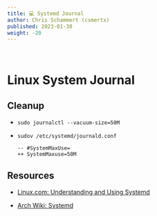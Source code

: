 ```yaml
---
title: 💻 Systemd Journal
author: Chris Schammert (csmertx)
published: 2023-01-30
weight: -20
---
```


<br />

# Linux System Journal

## Cleanup

- ```sudo journalctl --vacuum-size=50M```

- ```sudov /etc/systemd/journald.conf```

    ```
    -- #SystemMaxUse=
    ++ SystemMaxuse=50M
    ```

## Resources

- [Linux.com: Understanding and Using Systemd](https://www.linux.com/training-tutorials/understanding-and-using-systemd/)

- [Arch Wiki: Systemd](https://wiki.archlinux.org/title/Systemd)